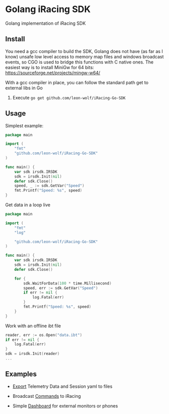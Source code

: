 # Golang iRacing SDK

Golang implementation of iRacing SDK

## Install

You need a gcc compiler to build the SDK, Golang does not have (as far as I know) unsafe low level access to memory map files and windows broadcast events, so CGO is used to bridge this functions with C native ones.
The easiest way is to install MiniGw for 64 bits: https://sourceforge.net/projects/mingw-w64/

With a gcc compiler in place, you can follow the standard path get to external libs in Go
1. Execute `go get github.com/leon-wolf/iRacing-Go-SDK`

## Usage

Simplest example:
```go
package main

import (
    "fmt"
    "github.com/leon-wolf/iRacing-Go-SDK"
)

func main() {
    var sdk irsdk.IRSDK
    sdk = irsdk.Init(nil)
    defer sdk.Close()
    speed, _ := sdk.GetVar("Speed")
    fmt.Printf("Speed: %s", speed)
}
```

Get data in a loop live
```go
package main

import (
    "fmt"
    "log"

    "github.com/leon-wolf/iRacing-Go-SDK"
)

func main() {
    var sdk irsdk.IRSDK
    sdk = irsdk.Init(nil)
    defer sdk.Close()

    for {
        sdk.WaitForData(100 * time.Millisecond)
        speed, err := sdk.GetVar("Speed")
        if err != nil {
            log.Fatal(err)
        }
        fmt.Printf("Speed: %s", speed)
    }
}
```

Work with an offline ibt file
```go
reader, err := os.Open("data.ibt")
if err != nil {
    log.Fatal(err)
}
sdk = irsdk.Init(reader)
...
```

## Examples

* [Export](examples/export) Telemetry Data and Session yaml to files

* Broadcast [Commands](examples/commands) to iRacing

* Simple [Dashboard](examples/dashboard) for external monitors or phones